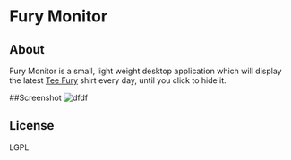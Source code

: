 # Fury Monitor

## About
Fury Monitor is a small, light weight desktop application which will display the latest [Tee Fury](http://teefury.com) shirt every day, until you click to hide it.

##Screenshot
![dfdf](http://i.imgur.com/3m4KX.png)

## License
LGPL